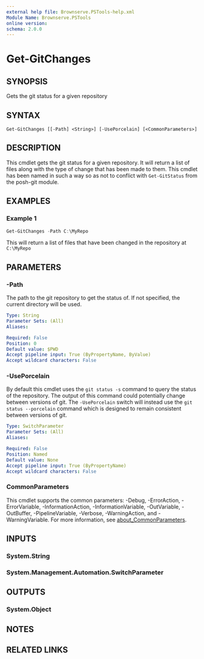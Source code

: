 ```yaml
---
external help file: Brownserve.PSTools-help.xml
Module Name: Brownserve.PSTools
online version:
schema: 2.0.0
---
```


# Get-GitChanges

## SYNOPSIS
Gets the git status for a given repository

## SYNTAX

```
Get-GitChanges [[-Path] <String>] [-UsePorcelain] [<CommonParameters>]
```

## DESCRIPTION
This cmdlet gets the git status for a given repository. It will return a list of files along with the type of change that has been made to them.
This cmdlet has been named in such a way so as not to conflict with `Get-GitStatus` from the posh-git module.

## EXAMPLES

### Example 1
```powershell
Get-GitChanges -Path C:\MyRepo
```

This will return a list of files that have been changed in the repository at `C:\MyRepo`

## PARAMETERS

### -Path
The path to the git repository to get the status of. If not specified, the current directory will be used.

```yaml
Type: String
Parameter Sets: (All)
Aliases:

Required: False
Position: 0
Default value: $PWD
Accept pipeline input: True (ByPropertyName, ByValue)
Accept wildcard characters: False
```

### -UsePorcelain
By default this cmdlet uses the `git status -s` command to query the status of the repository. The output of this command could potentially change between versions of git. The `-UsePorcelain` switch will instead use the `git status --porcelain` command which is designed to remain consistent between versions of git.

```yaml
Type: SwitchParameter
Parameter Sets: (All)
Aliases:

Required: False
Position: Named
Default value: None
Accept pipeline input: True (ByPropertyName)
Accept wildcard characters: False
```

### CommonParameters
This cmdlet supports the common parameters: -Debug, -ErrorAction, -ErrorVariable, -InformationAction, -InformationVariable, -OutVariable, -OutBuffer, -PipelineVariable, -Verbose, -WarningAction, and -WarningVariable. For more information, see [about_CommonParameters](http://go.microsoft.com/fwlink/?LinkID=113216).

## INPUTS

### System.String
### System.Management.Automation.SwitchParameter
## OUTPUTS

### System.Object
## NOTES

## RELATED LINKS
